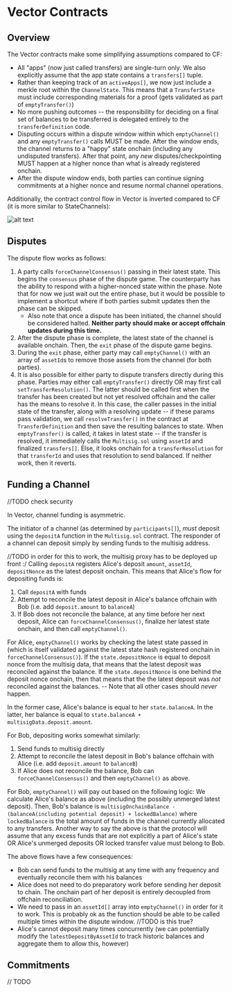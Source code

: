 # Vector Contracts

## Overview

The Vector contracts make some simplifying assumptions compared to CF:

- All "apps" (now just called transfers) are single-turn only. We also explicitly assume that the app state contains a `transfers[]` tuple.
- Rather than keeping track of an `activeApps[]`, we now just include a merkle root within the `ChannelState`. This means that a `TransferState` must include corresponding materials for a proof (gets validated as part of `emptyTransfer()`)
- No more pushing outcomes -- the responsibility for deciding on a final set of balances to be transferred is delegated entirely to the `transferDefinition` code.
- Disputing occurs within a dispute window within which `emptyChannel()` and any `emptyTransfer()` calls MUST be made. After the window ends, the channel returns to a "happy" state onchain (including any undisputed transfers). After that point, any _new_ disputes/checkpointing MUST happen at a higher nonce than what is already registered onchain.
- After the dispute window ends, both parties can continue signing commitments at a higher nonce and resume normal channel operations.

Additionally, the contract control flow in Vector is inverted compared to CF (it is more similar to StateChannels):

![alt text](https://i.ibb.co/gyqFSzg/vector-Contract-Control-Flow.png)

## Disputes

The dispute flow works as follows:

1. A party calls `forceChannelConsensus()` passing in their latest state. This begins the `consensus` phase of the dispute game. The counterparty has the ability to respond with a higher-nonced state within the phase. Note that for now we just wait out the entire phase, but it would be possible to implement a shortcut where if both parties submit updates then the phase can be skipped.
   - Also note that once a dispute has been initiated, the channel should be considered halted. **Neither party should make or accept offchain updates during this time.**
2. After the dispute phase is complete, the latest state of the channel is available onchain. Then, the `exit` phase of the dispute game begins.
3. During the `exit` phase, either party may call `emptyChannel()` with an array of `assetId`s to remove those assets from the channel (for both parties).
4. It is also possible for either party to dispute transfers directly during this phase. Parties may either call `emptyTransfer()` directly OR may first call `setTransferResolution()`. The latter should be called first when the transfer has been created but not yet resolved offchain and the caller has the means to resolve it. In this case, the caller passes in the initial state of the transfer, along with a resolving update -- if these params pass validation, we call `resolveTransfer()` in the contract at `TransferDefinition` and then save the resulting balances to state. When `emptyTransfer()` is called, it takes in latest state -- if the transfer is resolved, it immediately calls the `Multisig.sol` using `assetId` and finalized `transfers[]`. Else, it looks onchain for a `transferResolution` for that `transferId` and uses that resolution to send balanced. If neither work, then it reverts.

## Funding a Channel

//TODO check security

In Vector, channel funding is asymmetric.

The initiator of a channel (as determined by `participants[]`), _must_ deposit using the `depositA` function in the `Multisig.sol` contract. The responder of a channel can deposit simply by sending funds to the multisig address.

//TODO in order for this to work, the multisig proxy has to be deployed up front :/
Calling `depositA` registers Alice's deposit `amount`, `assetId`, `depositNonce` as the latest deposit onchain. This means that Alice's flow for depositing funds is:

1. Call `depositA` with funds
2. Attempt to reconcile the latest deposit in Alice's balance offchain with Bob (i.e. add `deposit.amount` to `balanceA`)
3. If Bob does not reconcile the balance, at any time before her next deposit, Alice can `forceChannelConsensus()`, finalize her latest state onchain, and then call `emptyChannel()`.

For Alice, `emptyChannel()` works by checking the latest state passed in (which is itself validated against the latest state hash registered onchain in `forceChannelConsensus()`). If the `state.depositNonce` is equal to deposit nonce from the multisig data, that means that the latest deposit was reconciled against the balance. If the `state.depositNonce` is one behind the deposit nonce onchain, then that means that the the latest deposit was _not_ reconciled against the balances. -- Note that all other cases should _never_ happen.

In the former case, Alice's balance is equal to her `state.balanceA`. In the latter, her balance is equal to `state.balanceA + multisigData.deposit.amount`.

For Bob, depositing works somewhat similarly:

1. Send funds to multisig directly
2. Attempt to reconcile the latest deposit in Bob's balance offchain with Alice (i.e. add `deposit.amount` to `balanceB`)
3. If Alice does not reconcile the balance, Bob can `forceChannelConsensus()` and then `emptyChannel()` as above.

For Bob, `emptyChannel()` will pay out based on the following logic: We calculate Alice's balance as above (including the possibly unmerged latest deposit). Then, Bob's balance is `multisigOnchainBalance - (balanceA(including potential deposit) + lockedBalance)` where `lockedBalance` is the total amount of funds in the channel currently allocated to any transfers. Another way to say the above is that the protocol will assume that any excess funds that are not explicitly a part of Alice's state OR Alice's unmerged deposits OR locked transfer value must belong to Bob.

The above flows have a few consequences:

- Bob can send funds to the multisig at any time with any frequency and eventually reconcile them with his balances
- Alice does not need to do preparatory work before sending her deposit to chain. The onchain part of her deposit is entirely decoupled from offchain reconciliation.
- We need to pass in an `assetId[]` array into `emptyChannel()` in order for it to work. This is probably ok as the function should be able to be called multiple times within the dispute window. //TODO is this true?
- Alice's cannot deposit many times concurrently (we can potentially modify the `latestDepositByAssetId` to track historic balances and aggregate them to allow this, however)

## Commitments

// TODO
